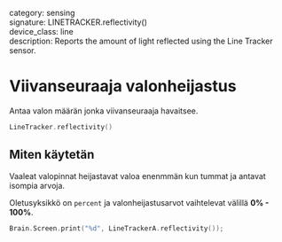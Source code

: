 category: sensing  
signature: LINETRACKER.reflectivity()  
device_class: line  
description: Reports the amount of light reflected using the Line Tracker sensor.

# Viivanseuraaja valonheijastus

Antaa valon määrän jonka viivanseuraaja havaitsee.

```cpp
LineTracker.reflectivity()
```

## Miten käytetän

Vaaleat valopinnat heijastavat valoa enenmmän kun tummat ja antavat isompia arvoja.

Oletusyksikkö on `percent` ja valonheijastusarvot vaihtelevat välillä **0% - 100%**.

```cpp
Brain.Screen.print("%d", LineTrackerA.reflectivity());
```
<advanced>
</advanced>